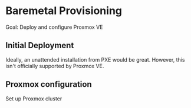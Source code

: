 # Baremetal Provisioning

Goal: Deploy and configure Proxmox VE

## Initial Deployment

Ideally, an unattended installation from PXE would be great. However, this isn't officially supported by Proxmox VE.

## Proxmox configuration

Set up Proxmox cluster
